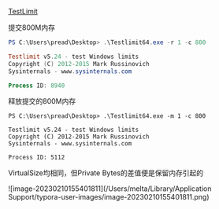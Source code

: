[TestLimit](https://download.sysinternals.com/files/Testlimit.zip)

提交800M内存

```powershell
PS C:\Users\pread\Desktop> .\Testlimit64.exe -r 1 -c 800

Testlimit v5.24 - test Windows limits
Copyright (C) 2012-2015 Mark Russinovich
Sysinternals - www.sysinternals.com

Process ID: 8940
```

释放提交的800M内存

```
PS C:\Users\pread\Desktop> .\Testlimit64.exe -m 1 -c 800

Testlimit v5.24 - test Windows limits
Copyright (C) 2012-2015 Mark Russinovich
Sysinternals - www.sysinternals.com

Process ID: 5112
```

VirtualSize均相同，但Private Bytes的差值便是保留内存引起的

![image-20230210155401811](/Users/melta/Library/Application Support/typora-user-images/image-20230210155401811.png)